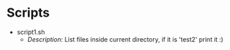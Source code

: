 # Scripts
 - script1.sh
   - *Description*: List files inside current directory, if it is 'test2' print it :)